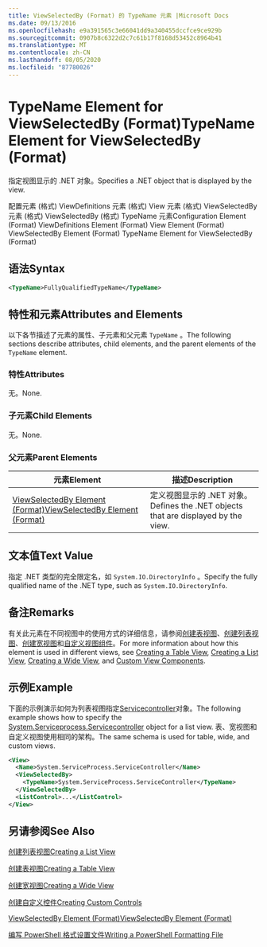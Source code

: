 ```yaml
---
title: ViewSelectedBy (Format) 的 TypeName 元素 |Microsoft Docs
ms.date: 09/13/2016
ms.openlocfilehash: e9a391565c3e66041dd9a340455dccfce9ce929b
ms.sourcegitcommit: 0907b8c6322d2c7c61b17f8168d53452c8964b41
ms.translationtype: MT
ms.contentlocale: zh-CN
ms.lasthandoff: 08/05/2020
ms.locfileid: "87780026"
---
```

# <a name="typename-element-for-viewselectedby-format"></a><span data-ttu-id="bd444-102">TypeName Element for ViewSelectedBy (Format)</span><span class="sxs-lookup"><span data-stu-id="bd444-102">TypeName Element for ViewSelectedBy (Format)</span></span>

<span data-ttu-id="bd444-103">指定视图显示的 .NET 对象。</span><span class="sxs-lookup"><span data-stu-id="bd444-103">Specifies a .NET object that is displayed by the view.</span></span>

<span data-ttu-id="bd444-104">配置元素 (格式) ViewDefinitions 元素 (格式) View 元素 (格式) ViewSelectedBy 元素 (格式) ViewSelectedBy (格式) TypeName 元素</span><span class="sxs-lookup"><span data-stu-id="bd444-104">Configuration Element (Format) ViewDefinitions Element (Format) View Element (Format) ViewSelectedBy Element (Format) TypeName Element for ViewSelectedBy (Format)</span></span>

## <a name="syntax"></a><span data-ttu-id="bd444-105">语法</span><span class="sxs-lookup"><span data-stu-id="bd444-105">Syntax</span></span>

```xml
<TypeName>FullyQualifiedTypeName</TypeName>
```

## <a name="attributes-and-elements"></a><span data-ttu-id="bd444-106">特性和元素</span><span class="sxs-lookup"><span data-stu-id="bd444-106">Attributes and Elements</span></span>

<span data-ttu-id="bd444-107">以下各节描述了元素的属性、子元素和父元素 `TypeName` 。</span><span class="sxs-lookup"><span data-stu-id="bd444-107">The following sections describe attributes, child elements, and the parent elements of the `TypeName` element.</span></span>

### <a name="attributes"></a><span data-ttu-id="bd444-108">特性</span><span class="sxs-lookup"><span data-stu-id="bd444-108">Attributes</span></span>

<span data-ttu-id="bd444-109">无。</span><span class="sxs-lookup"><span data-stu-id="bd444-109">None.</span></span>

### <a name="child-elements"></a><span data-ttu-id="bd444-110">子元素</span><span class="sxs-lookup"><span data-stu-id="bd444-110">Child Elements</span></span>

<span data-ttu-id="bd444-111">无。</span><span class="sxs-lookup"><span data-stu-id="bd444-111">None.</span></span>

### <a name="parent-elements"></a><span data-ttu-id="bd444-112">父元素</span><span class="sxs-lookup"><span data-stu-id="bd444-112">Parent Elements</span></span>

|<span data-ttu-id="bd444-113">元素</span><span class="sxs-lookup"><span data-stu-id="bd444-113">Element</span></span>|<span data-ttu-id="bd444-114">描述</span><span class="sxs-lookup"><span data-stu-id="bd444-114">Description</span></span>|
|-------------|-----------------|
|[<span data-ttu-id="bd444-115">ViewSelectedBy Element (Format)</span><span class="sxs-lookup"><span data-stu-id="bd444-115">ViewSelectedBy Element (Format)</span></span>](./viewselectedby-element-format.md)|<span data-ttu-id="bd444-116">定义视图显示的 .NET 对象。</span><span class="sxs-lookup"><span data-stu-id="bd444-116">Defines the .NET objects that are displayed by the view.</span></span>|

## <a name="text-value"></a><span data-ttu-id="bd444-117">文本值</span><span class="sxs-lookup"><span data-stu-id="bd444-117">Text Value</span></span>

<span data-ttu-id="bd444-118">指定 .NET 类型的完全限定名，如 `System.IO.DirectoryInfo` 。</span><span class="sxs-lookup"><span data-stu-id="bd444-118">Specify the fully qualified name of the .NET type, such as `System.IO.DirectoryInfo`.</span></span>

## <a name="remarks"></a><span data-ttu-id="bd444-119">备注</span><span class="sxs-lookup"><span data-stu-id="bd444-119">Remarks</span></span>

<span data-ttu-id="bd444-120">有关此元素在不同视图中的使用方式的详细信息，请参阅[创建表视图](./creating-a-table-view.md)、[创建列表视图](./creating-a-list-view.md)、[创建宽视图](./creating-a-wide-view.md)和[自定义视图组件](./creating-custom-controls.md)。</span><span class="sxs-lookup"><span data-stu-id="bd444-120">For more information about how this element is used in different views, see [Creating a Table View](./creating-a-table-view.md), [Creating a List View](./creating-a-list-view.md), [Creating a Wide View](./creating-a-wide-view.md), and [Custom View Components](./creating-custom-controls.md).</span></span>

## <a name="example"></a><span data-ttu-id="bd444-121">示例</span><span class="sxs-lookup"><span data-stu-id="bd444-121">Example</span></span>

<span data-ttu-id="bd444-122">下面的示例演示如何为列表视图指定[Servicecontroller](/dotnet/api/System.ServiceProcess.ServiceController)对象。</span><span class="sxs-lookup"><span data-stu-id="bd444-122">The following example shows how to specify the [System.Serviceprocess.Servicecontroller](/dotnet/api/System.ServiceProcess.ServiceController) object for a list view.</span></span> <span data-ttu-id="bd444-123">表、宽视图和自定义视图使用相同的架构。</span><span class="sxs-lookup"><span data-stu-id="bd444-123">The same schema is used for table, wide, and custom views.</span></span>

```xml
<View>
  <Name>System.ServiceProcess.ServiceController</Name>
  <ViewSelectedBy>
    <TypeName>System.ServiceProcess.ServiceController</TypeName>
  </ViewSelectedBy>
  <ListControl>...</ListControl>
</View>
```

## <a name="see-also"></a><span data-ttu-id="bd444-124">另请参阅</span><span class="sxs-lookup"><span data-stu-id="bd444-124">See Also</span></span>

[<span data-ttu-id="bd444-125">创建列表视图</span><span class="sxs-lookup"><span data-stu-id="bd444-125">Creating a List View</span></span>](./creating-a-list-view.md)

[<span data-ttu-id="bd444-126">创建表视图</span><span class="sxs-lookup"><span data-stu-id="bd444-126">Creating a Table View</span></span>](./creating-a-table-view.md)

[<span data-ttu-id="bd444-127">创建宽视图</span><span class="sxs-lookup"><span data-stu-id="bd444-127">Creating a Wide View</span></span>](./creating-a-wide-view.md)

[<span data-ttu-id="bd444-128">创建自定义控件</span><span class="sxs-lookup"><span data-stu-id="bd444-128">Creating Custom Controls</span></span>](./creating-custom-controls.md)

[<span data-ttu-id="bd444-129">ViewSelectedBy Element (Format)</span><span class="sxs-lookup"><span data-stu-id="bd444-129">ViewSelectedBy Element (Format)</span></span>](./viewselectedby-element-format.md)

[<span data-ttu-id="bd444-130">编写 PowerShell 格式设置文件</span><span class="sxs-lookup"><span data-stu-id="bd444-130">Writing a PowerShell Formatting File</span></span>](./writing-a-powershell-formatting-file.md)
